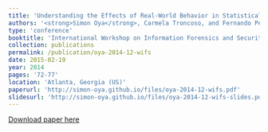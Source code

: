 ```yaml
---
title: 'Understanding the Effects of Real-World Behavior in Statistical Disclosure Attacks'
authors: '<strong>Simon Oya</strong>, Carmela Troncoso, and Fernando Pérez-González'
type: 'conference'
booktitle: 'International Workshop on Information Forensics and Security (WIFS)'
collection: publications
permalink: /publication/oya-2014-12-wifs
date: 2015-02-19
year: 2014
pages: '72-77'
location: 'Atlanta, Georgia (US)'
paperurl: 'http://simon-oya.github.io/files/oya-2014-12-wifs.pdf'
slidesurl: 'http://simon-oya.github.io/files/oya-2014-12-wifs-slides.pdf'
---
```


[Download paper here](http://simon-oya.github.io/files/oya-2014-12-wifs.pdf)
